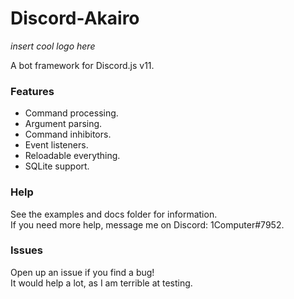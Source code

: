 # Discord-Akairo
*insert cool logo here*  

A bot framework for Discord.js v11.  

### Features
- Command processing.
- Argument parsing.
- Command inhibitors.
- Event listeners.
- Reloadable everything.
- SQLite support.

### Help
See the examples and docs folder for information.  
If you need more help, message me on Discord: 1Computer#7952.  

### Issues
Open up an issue if you find a bug!  
It would help a lot, as I am terrible at testing.  
